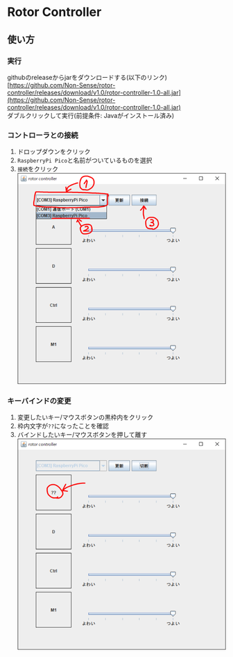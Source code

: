 # Rotor Controller

## 使い方
### 実行
githubのreleaseからjarをダウンロードする(以下のリンク)  
[https://github.com/Non-Sense/rotor-controller/releases/download/v1.0/rotor-controller-1.0-all.jar](https://github.com/Non-Sense/rotor-controller/releases/download/v1.0/rotor-controller-1.0-all.jar)  
ダブルクリックして実行(前提条件: Javaがインストール済み)  

### コントローラとの接続
1. ドロップダウンをクリック
2. `RaspberryPi Pico`と名前がついているものを選択
3. `接続`をクリック
![](img/p1.png)

### キーバインドの変更
1. 変更したいキー/マウスボタンの黒枠内をクリック
2. 枠内文字が`??`になったことを確認
3. バインドしたいキー/マウスボタンを押して離す
![](img/p2.png)
